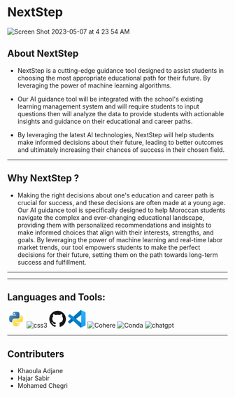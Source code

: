 # NextStep

<img width="1861" alt="Screen Shot 2023-05-07 at 4 23 54 AM" src="https://user-images.githubusercontent.com/96284181/236656007-1c856026-96c5-4e4d-beb4-f0d1a11d2c04.png">


## About NextStep

- NextStep is a cutting-edge guidance tool designed to assist students in choosing the most appropriate educational path for their future. By leveraging the power of machine learning algorithms.

- Our AI guidance tool will be integrated with the school's existing learning management system and will require students to input questions then will analyze the data to provide students with actionable insights and guidance on their educational and career paths.

- By leveraging the latest AI technologies, NextStep will help students make informed decisions about their future, leading to better outcomes and ultimately increasing their chances of success in their chosen field.

---

## Why NextStep ?

- Making the right decisions about one's education and career path is crucial for success, and these decisions are often made at a young age. Our AI  guidance tool is specifically designed to help Moroccan students navigate the complex and ever-changing educational landscape, providing them with personalized recommendations and insights to make informed choices that align with their interests, strengths, and goals. By leveraging the power of machine learning and real-time labor market trends, our tool empowers students to make the perfect decisions for their future, setting them on the path towards long-term success and fulfillment.

---



---

## Languages and Tools:

<p align="left">
  <img src="https://raw.githubusercontent.com/devicons/devicon/master/icons/python/python-original.svg" alt="python" width="40" height="40"/>
  <img src="https://upload.wikimedia.org/wikipedia/commons/thumb/d/d0/Google_Colaboratory_SVG_Logo.svg/1200px-Google_Colaboratory_SVG_Logo.svg.png" alt="css3" width="40" height="40"/>
  <img src="https://raw.githubusercontent.com/devicons/devicon/master/icons/github/github-original.svg" alt="github" width="40" height="40"/>
  <img src="https://raw.githubusercontent.com/github/explore/80688e429a7d4ef2fca1e82350fe8e3517d3494d/topics/visual-studio-code/visual-studio-code.png" alt="VS Code" width="40" height="40" />
  <img src="https://res.cloudinary.com/crunchbase-production/image/upload/c_lpad,f_auto,q_auto:eco,dpr_1/vkgyvi6nfdngf8rgiai7" alt="Cohere" width="40" height="40"/>
  <img src="https://upload.wikimedia.org/wikipedia/commons/thumb/e/ea/Conda_logo.svg/1200px-Conda_logo.svg.png" alt="Conda" width="40" height="40"/>
  <img src="https://freebiehive.com/wp-content/uploads/2023/02/ChatGPT-Logo-PNG-1.jpg" alt="chatgpt" width="40" height="40"/>
</p>

---

## Contributers

- Khaoula Adjane
- Hajar Sabir
- Mohamed Chegri
